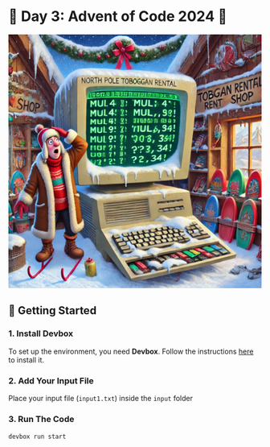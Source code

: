 # 🌟 Day 3: Advent of Code 2024 🎄

![Alt Text](image/broken_program.webp)

## 🚀 Getting Started

### 1. Install Devbox

To set up the environment, you need **Devbox**. Follow the instructions [here](https://www.jetpack.io/devbox/) to install it.

### 2. Add Your Input File

Place your input file (`input1.txt`) inside the `input` folder

### 3. Run The Code

```bash
devbox run start
```
